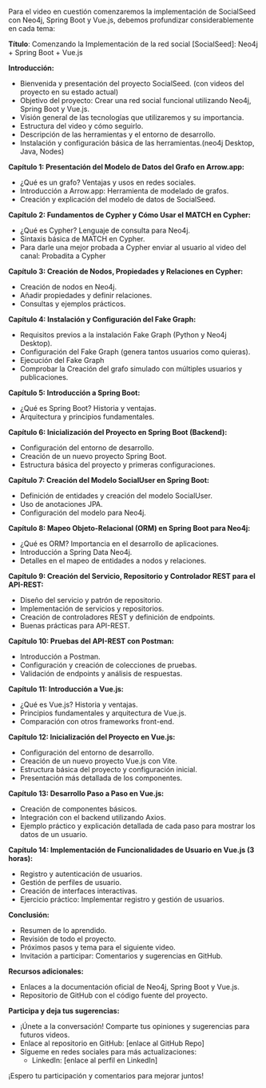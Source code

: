 ﻿Para el video en cuestión comenzaremos la implementación de SocialSeed con Neo4j, Spring Boot y Vue.js, debemos profundizar considerablemente en cada tema:

**Título**: Comenzando la Implementación de la red social [SocialSeed]: Neo4j + Spring Boot + Vue.js

**Introducción:**
- Bienvenida y presentación del proyecto SocialSeed. (con videos del proyecto en su estado actual)
- Objetivo del proyecto: Crear una red social funcional utilizando Neo4j, Spring Boot y Vue.js.
- Visión general de las tecnologías que utilizaremos y su importancia.
- Estructura del video y cómo seguirlo.
- Descripción de las herramientas y el entorno de desarrollo.
- Instalación y configuración básica de las herramientas.(neo4j Desktop, Java, Nodes)

**Capítulo 1: Presentación del Modelo de Datos del Grafo en Arrow.app:**
- ¿Qué es un grafo? Ventajas y usos en redes sociales.
- Introducción a Arrow.app: Herramienta de modelado de grafos.
- Creación y explicación del modelo de datos de SocialSeed.

**Capítulo 2: Fundamentos de Cypher y Cómo Usar el MATCH en Cypher:**
- ¿Qué es Cypher? Lenguaje de consulta para Neo4j.
- Sintaxis básica de MATCH en Cypher.
- Para darle una mejor probada a Cypher enviar al usuario al video del canal: Probadita a Cypher

**Capítulo 3: Creación de Nodos, Propiedades y Relaciones en Cypher:**
- Creación de nodos en Neo4j.
- Añadir propiedades y definir relaciones.
- Consultas y ejemplos prácticos.

**Capítulo 4: Instalación y Configuración del Fake Graph:**
- Requisitos previos a la instalación Fake Graph (Python y Neo4j Desktop).
- Configuración del Fake Graph (genera tantos usuarios como quieras).
- Ejecución del Fake Graph
- Comprobar la Creación del grafo simulado con múltiples usuarios y publicaciones.

**Capítulo 5: Introducción a Spring Boot:**
- ¿Qué es Spring Boot? Historia y ventajas.
- Arquitectura y principios fundamentales.

**Capítulo 6: Inicialización del Proyecto en Spring Boot (Backend):**
- Configuración del entorno de desarrollo.
- Creación de un nuevo proyecto Spring Boot.
- Estructura básica del proyecto y primeras configuraciones.

**Capítulo 7: Creación del Modelo SocialUser en Spring Boot:**
- Definición de entidades y creación del modelo SocialUser.
- Uso de anotaciones JPA.
- Configuración del modelo para Neo4j.

**Capítulo 8: Mapeo Objeto-Relacional (ORM) en Spring Boot para Neo4j:**
- ¿Qué es ORM? Importancia en el desarrollo de aplicaciones.
- Introducción a Spring Data Neo4j.
- Detalles en el mapeo de entidades a nodos y relaciones.

**Capítulo 9: Creación del Servicio, Repositorio y Controlador REST para el API-REST:**
- Diseño del servicio y patrón de repositorio.
- Implementación de servicios y repositorios.
- Creación de controladores REST y definición de endpoints.
- Buenas prácticas para API-REST.

**Capítulo 10: Pruebas del API-REST con Postman:**
- Introducción a Postman.
- Configuración y creación de colecciones de pruebas.
- Validación de endpoints y análisis de respuestas.

**Capítulo 11: Introducción a Vue.js:**
- ¿Qué es Vue.js? Historia y ventajas.
- Principios fundamentales y arquitectura de Vue.js.
- Comparación con otros frameworks front-end.

**Capítulo 12: Inicialización del Proyecto en Vue.js:**
- Configuración del entorno de desarrollo.
- Creación de un nuevo proyecto Vue.js con Vite.
- Estructura básica del proyecto y configuración inicial.
- Presentación más detallada de los componentes.

**Capítulo 13: Desarrollo Paso a Paso en Vue.js:**
- Creación de componentes básicos.
- Integración con el backend utilizando Axios.
- Ejemplo práctico y explicación detallada de cada paso para mostrar los datos de un usuario.

**Capítulo 14: Implementación de Funcionalidades de Usuario en Vue.js (3 horas):**
- Registro y autenticación de usuarios.
- Gestión de perfiles de usuario.
- Creación de interfaces interactivas.
- Ejercicio práctico: Implementar registro y gestión de usuarios.

**Conclusión:**
- Resumen de lo aprendido.
- Revisión de todo el proyecto.
- Próximos pasos y tema para el siguiente video.
- Invitación a participar: Comentarios y sugerencias en GitHub.

**Recursos adicionales:**
- Enlaces a la documentación oficial de Neo4j, Spring Boot y Vue.js.
- Repositorio de GitHub con el código fuente del proyecto.

**Participa y deja tus sugerencias:**
- ¡Únete a la conversación! Comparte tus opiniones y sugerencias para futuros videos.
- Enlace al repositorio en GitHub: [enlace al GitHub Repo]
- Sígueme en redes sociales para más actualizaciones:
    - LinkedIn: [enlace al perfil en LinkedIn]
    
¡Espero tu participación y comentarios para mejorar juntos!
